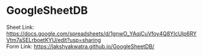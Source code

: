 # GoogleSheetDB

Sheet Link: https://docs.google.com/spreadsheets/d/1gnwO_YAqjCuVfoy4Q8YIcUlp6RYVtm7aSELrboetKYU/edit?usp=sharing
<br />
Form Link: https://lakshyakwatra.github.io/GoogleSheetDB/
